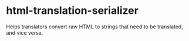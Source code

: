 # html-translation-serializer
Helps translators convert raw HTML to strings that need to be translated, and vice versa.
